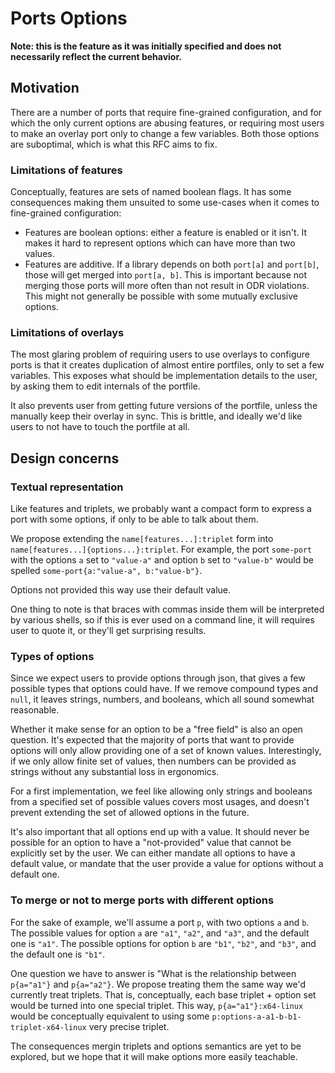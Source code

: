 # Ports Options

**Note: this is the feature as it was initially specified and does not necessarily reflect the current behavior.**

## Motivation

There are a number of ports that require fine-grained configuration, and for which the only current options are abusing features, or requiring most users to make an overlay port only to change a few variables. Both those options are suboptimal, which is what this RFC aims to fix.

### Limitations of features

Conceptually, features are sets of named boolean flags. It has some consequences making them unsuited to some use-cases when it comes to fine-grained configuration:

* Features are boolean options: either a feature is enabled or it isn't. It makes it hard to represent options which can have more than two values.
* Features are additive. If a library depends on both `port[a]` and `port[b]`, those will get merged into `port[a, b]`. This is important because not merging those ports will more often than not result in ODR violations. This might not generally be possible with some mutually exclusive options.

### Limitations of overlays

The most glaring problem of requiring users to use overlays to configure ports is that it creates duplication of almost entire portfiles, only to set a few variables. This exposes what should be implementation details to the user, by asking them to edit internals of the portfile.

It also prevents user from getting future versions of the portfile, unless the manually keep their overlay in sync. This is brittle, and ideally we'd like users to not have to touch the portfile at all.

## Design concerns

### Textual representation

Like features and triplets, we probably want a compact form to express a port with some options, if only to be able to talk about them.

We propose extending the `name[features...]:triplet` form into `name[features...]{options...}:triplet`. For example, the port `some-port` with the options `a` set to `"value-a"` and option `b` set to `"value-b"` would be spelled `some-port{a:"value-a", b:"value-b"}`.

Options not provided this way use their default value.

One thing to note is that braces with commas inside them will be interpreted by various shells, so if this is ever used on a command line, it will requires user to quote it, or they'll get surprising results.

### Types of options

Since we expect users to provide options through json, that gives a few possible types that options could have. If we remove compound types and `null`, it leaves strings, numbers, and booleans, which all sound somewhat reasonable.

Whether it make sense for an option to be a "free field" is also an open question. It's expected that the majority of ports that want to provide options will only allow providing one of a set of known values. Interestingly, if we only allow finite set of values, then numbers can be provided as strings without any substantial loss in ergonomics.

For a first implementation, we feel like allowing only strings and booleans from a specified set of possible values covers most usages, and doesn't prevent extending the set of allowed options in the future.

It's also important that all options end up with a value. It should never be possible for an option to have a "not-provided" value that cannot be explicitly set by the user. We can either mandate all options to have a default value, or mandate that the user provide a value for options without a default one.

### To merge or not to merge ports with different options

For the sake of example, we'll assume a port `p`, with two options `a` and `b`. The possible values for option `a` are `"a1"`, `"a2"`, and `"a3"`, and the default one is `"a1"`. The possible options for option `b` are `"b1"`, `"b2"`, and `"b3"`, and the default one is `"b1"`.

One question we have to answer is "What is the relationship between `p{a="a1"}` and `p{a="a2"}`. We propose treating them the same way we'd currently treat triplets. That is, conceptually, each base triplet + option set would be turned into one special triplet. This way, `p{a="a1"}:x64-linux` would be conceptually equivalent to using some `p:options-a-a1-b-b1-triplet-x64-linux` very precise triplet.

The consequences mergin triplets and options semantics are yet to be explored, but we hope that it will make options more easily teachable.
